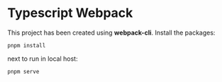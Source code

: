 # Typescript Webpack

This project has been created using **webpack-cli**.
Install the packages:

```
pnpm install
```

next to run in local host:

```
pnpm serve
```
